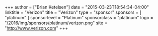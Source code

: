 +++
author = ["Brian Ketelsen"]
date = "2015-03-23T18:54:34-04:00"
linktitle = "Verizon"
title = "Verizon"
type = "sponsor"
sponsors = [ "platinum" ] 
sponsorlevel = "Platinum"
sponsorclass = "platinum"
logo = "/2016/img/sponsors/platinum/verizon.png"
site = "http://www.verizon.com"
+++

